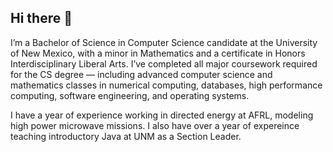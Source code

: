## Hi there 👋

<!--
**MollyPalko/MollyPalko** is a ✨ _special_ ✨ repository because its `README.md` (this file) appears on your GitHub profile.

Here are some ideas to get you started:

- 🔭 I’m currently working on ...
- 🌱 I’m currently learning ...
- 👯 I’m looking to collaborate on ...
- 🤔 I’m looking for help with ...
- 💬 Ask me about ...
- 📫 How to reach me: ...
- 😄 Pronouns: ...
- ⚡ Fun fact: ...
-->

I’m a Bachelor of Science in Computer Science candidate at the University of New Mexico, with a minor in Mathematics and a certificate in Honors Interdisciplinary Liberal Arts. I’ve completed all major coursework required for the CS degree — including advanced computer science and mathematics classes in numerical computing, databases, high performance computing, software engineering, and operating systems.
<br>

I have a year of experience working in directed energy at AFRL, modeling high power microwave missions. I also have over a year of expereince teaching introductory Java at UNM as a Section Leader.

